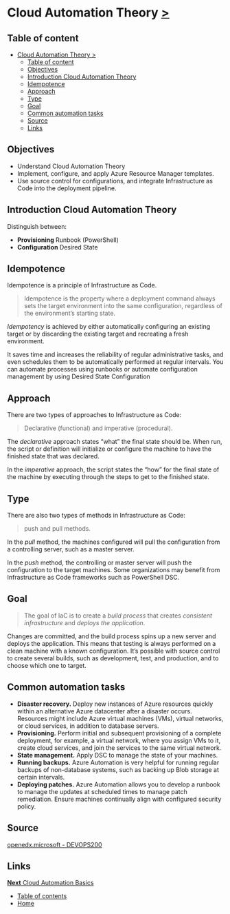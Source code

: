 # Cloud Automation Theory [>](02_Cloud_Automation_Basics.md)

## Table of content

- [Cloud Automation Theory >](#cloud-automation-theory-)
    - [Table of content](#table-of-content)
    - [Objectives](#objectives)
    - [Introduction Cloud Automation Theory](#introduction-cloud-automation-theory)
    - [Idempotence](#idempotence)
    - [Approach](#approach)
    - [Type](#type)
    - [Goal](#goal)
    - [Common automation tasks](#common-automation-tasks)
    - [Source](#source)
    - [Links](#links)

## Objectives

- Understand Cloud Automation Theory
- Implement, configure, and apply Azure Resource Manager templates.
- Use source control for configurations, and integrate Infrastructure as Code into the deployment pipeline.

## Introduction Cloud Automation Theory

Distinguish between:

- **Provisioning** Runbook (PowerShell)
- **Configuration** Desired State

## Idempotence

Idempotence is a principle of Infrastructure as Code.

>Idempotence is the property where a deployment command always sets the target environment into the same configuration, regardless of the environment’s starting state.

*Idempotency* is achieved by either automatically configuring an existing target or by discarding the existing target and recreating a fresh environment.

It saves time and increases the reliability of regular administrative tasks, and even schedules them to be automatically performed at regular intervals.
You can automate processes using runbooks or automate configuration management by using Desired State Configuration

## Approach

There are two types of approaches to Infrastructure as Code:

> Declarative (functional) and imperative (procedural).

The *declarative* approach states “what” the final state should be. When run, the script or definition will initialize or configure the machine to have the finished state that was declared.

In the *imperative* approach, the script states the “how” for the final state of the machine by executing through the steps to get to the finished state.

## Type

There are also two types of methods in Infrastructure as Code:

> push and pull methods.

In the *pull* method, the machines configured will pull the configuration from a controlling server, such as a master server.

In the *push* method, the controlling or master server will push the configuration to the target machines. Some organizations may benefit from Infrastructure as Code frameworks such as PowerShell DSC.

## Goal

> The goal of IaC is to create a *build process* that creates *consistent infrastructure* and *deploys the application*.

Changes are committed, and the build process spins up a new server and deploys the application. This means that testing is always performed on a clean machine with a known configuration. It’s possible with source control to create several builds, such as development, test, and production, and to choose which one to target.

## Common automation tasks

- **Disaster recovery.** Deploy new instances of Azure resources quickly within an alternative Azure datacenter after a disaster occurs. Resources might include Azure virtual machines (VMs), virtual networks, or cloud services, in addition to database servers.
- **Provisioning.** Perform initial and subsequent provisioning of a complete deployment, for example, a virtual network, where you assign VMs to it, create cloud services, and join the services to the same virtual network.
- **State management.** Apply DSC to manage the state of your machines.
- **Running backups.** Azure Automation is very helpful for running regular backups of non-database systems, such as backing up Blob storage at certain intervals.
- **Deploying patches.** Azure Automation allows you to develop a runbook to manage the updates at scheduled times to manage patch remediation. Ensure machines continually align with configured security policy.

## Source

[openedx.microsoft - DEVOPS200](
https://openedx.microsoft.com/courses/course-v1:Microsoft+DEVOPS200.2x+2018_T1/info)

## Links

[**Next** Cloud Automation Basics](02_Cloud_Automation_Basics.md)

- [Table of contents](README.md)
- [Home](../README.md)